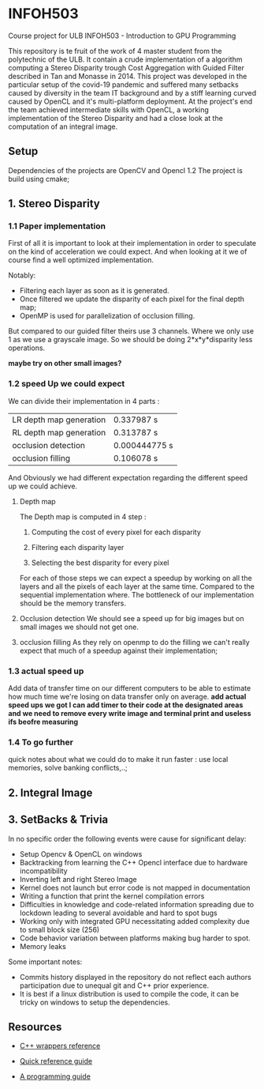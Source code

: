 # INFOH503
Course project for ULB INFOH503 - Introduction to GPU Programming

This repository is te fruit of the work of 4 master student from the polytechnic of the ULB.
It contain a crude implementation of a algorithm computing a Stereo Disparity trough Cost Aggregation with Guided Filter described in Tan and Monasse in 2014.
This project was developed in the particular setup of the covid-19 pandemic and suffered many setbacks caused by diversity in the team IT background and by a stiff learning curved caused by OpenCL and it's multi-platform deployment.
At the project's end the team achieved intermediate skills with OpenCL, a working implementation of the Stereo Disparity and had a close look at the computation of an integral image.

## Setup 

Dependencies of the projects are OpenCV and Opencl 1.2
The project is build using cmake;




## 1. Stereo Disparity
### 1.1 Paper implementation
First of all it is important to look at their implementation in order to speculate on the kind of acceleration we could expect. And when looking at it we of course find a well optimized implementation.

Notably:
- Filtering each layer as soon as it is generated.
- Once filtered  we update the disparity of each pixel for the final depth map;
- OpenMP is used for parallelization of occlusion filling.

But compared to our guided filter theirs use 3 channels. Where we only use 1 as we use a grayscale image. So we should be doing 2\*x\*y\*disparity less operations.

**maybe try on other small images?**
### 1.2 speed Up we could expect
We can divide their implementation in 4 parts :

|   |   |
|---|---|
| LR depth map generation  |  0.337987 s | 
| RL depth map generation |  0.313787 s | 
| occlusion detection|  0.000444775 s|
| occlusion filling| 0.106078 s|

And Obviously we had different expectation regarding the different speed up we could achieve.

1.  Depth map
    
    The Depth map is computed in 4 step :
    
    1. Computing the cost of every pixel for each disparity

    2. Filtering each disparity layer

    3. Selecting the best disparity for every pixel

    For each of those steps we can expect a speedup by working on all the layers and all the pixels of each layer at the same time. Compared to the sequential implementation where. The bottleneck of our implementation should be the memory transfers.

2. Occlusion detection
      We should see a speed up for big images but on small images we should not get one.

3. occlusion filling
    As they rely on openmp to do the filling we can't really expect that much of a speedup against their implementation;




### 1.3 actual speed up
Add data of transfer time on our different computers to be able to estimate how much time we're losing on data transfer only on average. 
**add actual speed ups we got I can add timer to their code at the designated areas and we need to remove every write image and terminal print and useless ifs beofre measuring**

### 1.4 To go further
quick notes about what we could do to make it run faster : use local memories, solve banking conflicts,..;

## 2. Integral Image
  
## 3. SetBacks & Trivia

In no specific order the following events were cause for significant delay:

- Setup Opencv & OpenCL on windows
- Backtracking from learning the C++ Opencl interface due to hardware incompatibility
- Inverting left and right Stereo Image
- Kernel does not launch but error code is not mapped in documentation
- Writing a function that print the kernel compilation errors
- Difficulties in knowledge and code-related information spreading due to lockdown leading to several avoidable and hard to spot bugs
- Working only with integrated GPU necessitating added complexity due to small block size (256) 
- Code behavior variation between platforms making bug harder to spot.
- Memory leaks


Some important notes:

- Commits history displayed in the repository do not reflect each authors participation due to unequal git and C++ prior experience.
- It is best if a linux distribution is used to compile the code, it can be tricky on windows to setup the dependencies.



## Resources

- [C++ wrappers reference](https://github.khronos.org/OpenCL-CLHPP/)

- [Quick reference guide](https://www.khronos.org/registry/OpenCL/sdk/2.1/docs/OpenCL-2.1-refcard.pdf)

- [A programming guide](https://rocm-documentation.readthedocs.io/en/latest/Programming_Guides/Opencl-programming-guide.html#programming-model)



